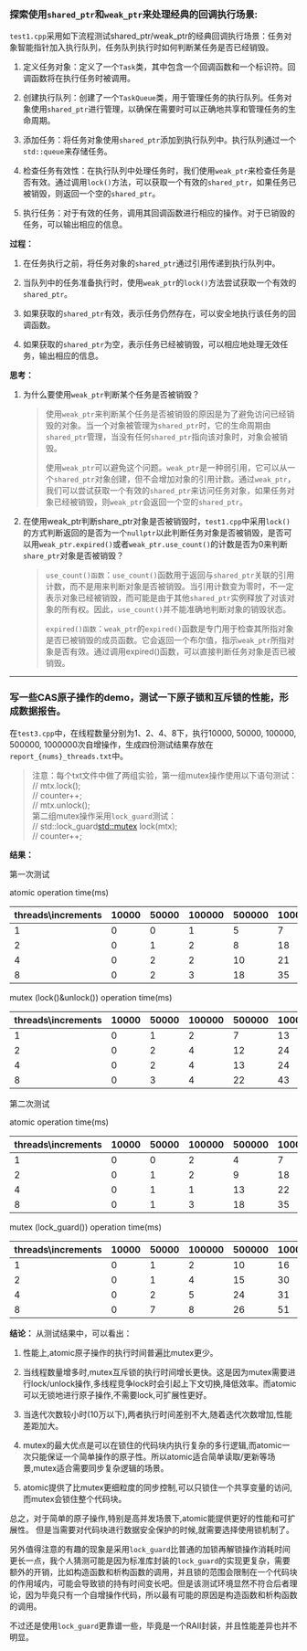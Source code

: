 ### 探索使用`shared_ptr`和`weak_ptr`来处理经典的回调执行场景:<br>

`test1.cpp`采用如下流程测试shared_ptr/weak_ptr的经典回调执行场景：任务对象智能指针加入执行队列，任务队列执行时如何判断某任务是否已经销毁。<br>

1. 定义任务对象：定义了一个`Task`类，其中包含一个回调函数和一个标识符。回调函数将在执行任务时被调用。
   
2. 创建执行队列：创建了一个`TaskQueue`类，用于管理任务的执行队列。任务对象使用`shared_ptr`进行管理，以确保在需要时可以正确地共享和管理任务的生命周期。
   
3. 添加任务：将任务对象使用`shared_ptr`添加到执行队列中。执行队列通过一个`std::queue`来存储任务。
   
4. 检查任务有效性：在执行队列中处理任务时，我们使用`weak_ptr`来检查任务是否有效。通过调用`lock()`方法，可以获取一个有效的`shared_ptr`，如果任务已被销毁，则返回一个空的`shared_ptr`。
   
5. 执行任务：对于有效的任务，调用其回调函数进行相应的操作。对于已销毁的任务，可以输出相应的信息。

**过程：**<br>

1. 在任务执行之前，将任务对象的`shared_ptr`通过引用传递到执行队列中。
   
2. 当队列中的任务准备执行时，使用`weak_ptr`的`lock()`方法尝试获取一个有效的`shared_ptr`。
   
3. 如果获取的`shared_ptr`有效，表示任务仍然存在，可以安全地执行该任务的回调函数。
   
4. 如果获取的`shared_ptr`为空，表示任务已经被销毁，可以相应地处理无效任务，输出相应的信息。

**思考：**

1. 为什么要使用`weak_ptr`判断某个任务是否被销毁？
    > 使用`weak_ptr`来判断某个任务是否被销毁的原因是为了避免访问已经销毁的对象。当一个对象被管理为`shared_ptr`时，它的生命周期由`shared_ptr`管理，当没有任何`shared_ptr`指向该对象时，对象会被销毁。
    > 
    > 使用`weak_ptr`可以避免这个问题。`weak_ptr`是一种弱引用，它可以从一个`shared_ptr`对象创建，但不会增加对象的引用计数。通过`weak_ptr`，我们可以尝试获取一个有效的`shared_ptr`来访问任务对象，如果任务对象已经被销毁，则`weak_ptr`会返回一个空的`shared_ptr`。

2. 在使用weak_ptr判断share_ptr对象是否被销毁时，`test1.cpp`中采用`lock()`的方式判断返回的是否为一个`nullptr`以此判断任务对象是否被销毁，是否可以用`weak_ptr.expired()`或者`weak_ptr.use_count()`的计数是否为0来判断`share_ptr`对象是否被销毁？
    > `use_count()函数`：`use_count()`函数用于返回与`shared_ptr`关联的引用计数，而不是用来判断对象是否被销毁。当引用计数变为零时，不一定表示对象已经被销毁，而可能是由于其他`shared_ptr`实例释放了对该对象的所有权。因此，`use_count()`并不能准确地判断对象的销毁状态。
    > 
    > `expired()函数`：`weak_ptr`的`expired()`函数是专门用于检查其所指对象是否已被销毁的成员函数。它会返回一个布尔值，指示`weak_ptr`所指对象是否有效。通过调用expired()函数，可以直接判断任务对象是否已被销毁。

------

### 写一些CAS原子操作的demo，测试一下原子锁和互斥锁的性能，形成数据报告。

在`test3.cpp`中，在线程数量分别为1、2、4、8下，执行10000, 50000, 100000, 500000, 1000000次自增操作，生成四份测试结果存放在`report_{nums}_threads.txt`中。

> 注意：每个txt文件中做了两组实验，第一组mutex操作使用以下语句测试：<br>
>   // mtx.lock();<br>
>   // counter++;<br>
>   // mtx.unlock();<br>
>   第二组mutex操作采用`lock_guard`测试：<br>
>   // std::lock_guard<std::mutex> lock(mtx);<br>
>   // counter++;<br>

**结果：**

第一次测试

atomic operation time(ms)

| threads\increments | 10000 | 50000 | 100000 | 500000 | 1000000 |
|---------|--------|--------|--------|--------|--------|
| 1   | 0  | 0  | 1  | 5  | 7 |
| 2   | 0  | 1  | 2  | 8 | 18 |
| 4  | 0 | 2 | 2 | 10 | 21 |
| 8  | 0 | 2 | 3 | 18 | 35 |

mutex (lock()&unlock()) operation time(ms)

| threads\increments | 10000 | 50000 | 100000 | 500000 | 1000000 |
|---------|--------|--------|--------|--------|--------|
| 1   | 0  | 1  | 2  | 7  | 13 |
| 2   | 0  | 2  | 4  | 12 | 24 |
| 4  | 0 | 2 | 4 | 13 | 24 |
| 8  | 0 | 3 | 4 | 22 | 43 |


第二次测试

atomic operation time(ms)

| threads\increments | 10000 | 50000 | 100000 | 500000 | 1000000 |
|---------|--------|--------|--------|--------|--------|
| 1   | 0  | 0  | 2  | 4  | 7 |
| 2   | 0  | 1  | 2  | 9 | 18 |
| 4  | 0 | 1 | 1 | 13 | 22 |
| 8  | 0 | 1 | 3 | 18 | 35 |

mutex (lock_guard()) operation time(ms)

| threads\increments | 10000 | 50000 | 100000 | 500000 | 1000000 |
|---------|--------|--------|--------|--------|--------|
| 1   | 0  | 1  | 2  | 10  | 16 |
| 2   | 0  | 1  | 4  | 15 | 30 |
| 4  | 0 | 2 | 5 | 24 | 31 |
| 8  | 0 | 7 | 8 | 26 | 51 |

**结论：**
从测试结果中，可以看出：

1. 性能上,atomic原子操作的执行时间普遍比mutex更少。

2. 当线程数量增多时,mutex互斥锁的执行时间增长更快。这是因为mutex需要进行lock/unlock操作,多线程竞争lock时会引起上下文切换,降低效率。而atomic可以无锁地进行原子操作,不需要lock,可扩展性更好。

3. 当迭代次数较小时(10万以下),两者执行时间差别不大,随着迭代次数增加,性能差距加大。

4. mutex的最大优点是可以在锁住的代码块内执行复杂的多行逻辑,而atomic一次只能保证一个简单操作的原子性。所以atomic适合简单读取/更新等场景,mutex适合需要同步复杂逻辑的场景。

5. atomic提供了比mutex更细粒度的同步控制,可以只锁住一个共享变量的访问,而mutex会锁住整个代码块。

总之，对于简单的原子操作,特别是高并发场景下,atomic能提供更好的性能和可扩展性。 但是当需要对代码块进行数据安全保护的时候,就需要选择使用锁机制了。


另外值得注意的有趣的现象是采用`lock_guard`比普通的加锁再解锁操作消耗时间更长一点，我个人猜测可能是因为标准库封装的`lock_guard`的实现更复杂，需要额外的开销，比如构造函数和析构函数的调用，并且锁的范围会限制在一个代码块的作用域内，可能会导致锁的持有时间变长吧。但是该测试环境显然不符合后者理论，因为毕竟只有一个自增操作代码，所以最有可能的原因是构造函数和析构函数的调用。

不过还是使用`lock_guard`更靠谱一些，毕竟是一个RAII封装，并且性能差异也并不明显。